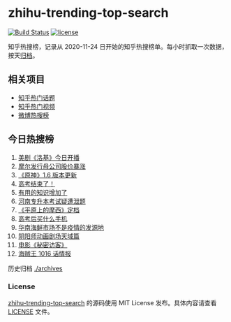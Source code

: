 # zhihu-trending-top-search

[![Build Status](https://github.com/justjavac/zhihu-trending-top-search/workflows/ci/badge.svg?branch=main)](https://github.com/justjavac/zhihu-trending-top-search/actions)
[![license](https://img.shields.io/github/license/justjavac/zhihu-trending-top-search)](https://github.com/justjavac/zhihu-trending-top-search/blob/main/LICENSE)

知乎热搜榜，记录从 2020-11-24 日开始的知乎热搜榜单。每小时抓取一次数据，按天[归档](./archives)。

## 相关项目

- [知乎热门话题](https://github.com/justjavac/zhihu-trending-hot-questions)
- [知乎热门视频](https://github.com/justjavac/zhihu-trending-hot-video)
- [微博热搜榜](https://github.com/justjavac/weibo-trending-hot-search)

## 今日热搜榜

<!-- BEGIN -->
<!-- 最后更新时间 Thu Jun 10 2021 15:16:22 GMT+0800 (China Standard Time) -->

1. [美剧《洛基》今日开播](https://www.zhihu.com/search?q=洛基)
2. [摩尔发行母公司股价暴涨](https://www.zhihu.com/search?q=摩尔庄园)
3. [《原神》1.6 版本更新](https://www.zhihu.com/search?q=原神)
4. [高考结束了！](https://www.zhihu.com/search?q=高考结束)
5. [有用的知识增加了](https://www.zhihu.com/search?q=科普视频创作国际大赛)
6. [河南专升本考试疑遭泄题](https://www.zhihu.com/search?q=河南专升本)
7. [《平原上的摩西》定档](https://www.zhihu.com/search?q=平原上的摩西)
8. [高考后买什么手机](https://www.zhihu.com/search?q=高考后手机)
9. [华南海鲜市场不是疫情的发源地](https://www.zhihu.com/search?q=华南海鲜市场)
10. [阴阳师动画剧场天域篇](https://www.zhihu.com/search?q=阴阳师)
11. [电影《秘密访客》](https://www.zhihu.com/search?q=秘密访客)
12. [海贼王 1016 话情报](https://www.zhihu.com/search?q=海贼王)

<!-- END -->

历史归档 [./archives](./archives)

### License

[zhihu-trending-top-search](https://github.com/justjavac/zhihu-trending-top-search)
的源码使用 MIT License 发布。具体内容请查看 [LICENSE](./LICENSE) 文件。
